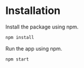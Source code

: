 # Installation
Install the package using npm.

```bash
npm install
```
Run the app using npm.

```bash
npm start
```
